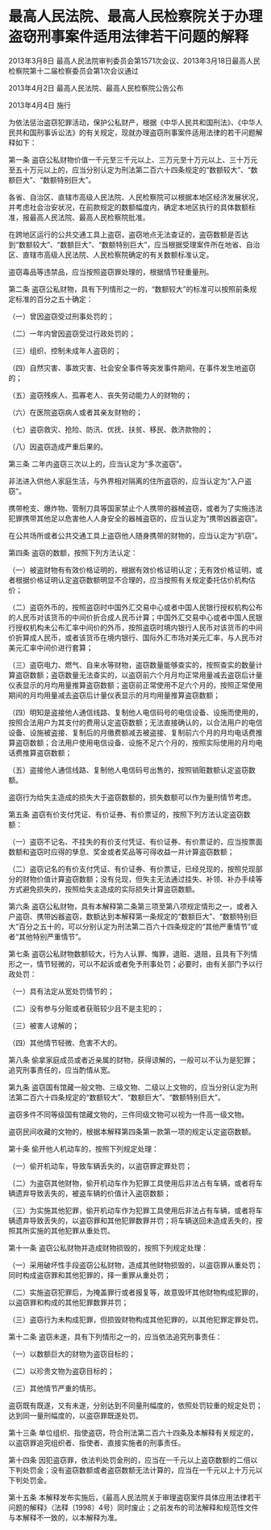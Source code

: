 # 最高人民法院、最高人民检察院关于办理盗窃刑事案件适用法律若干问题的解释

2013年3月8日 最高人民法院审判委员会第1571次会议、2013年3月18日最高人民检察院第十二届检察委员会第1次会议通过

2013年4月2日 最高人民法院、最高人民检察院公告公布

2013年4月4日 施行



为依法惩治盗窃犯罪活动，保护公私财产，根据《中华人民共和国刑法》、《中华人民共和国刑事诉讼法》的有关规定，现就办理盗窃刑事案件适用法律的若干问题解释如下：

第一条 盗窃公私财物价值一千元至三千元以上、三万元至十万元以上、三十万元至五十万元以上的，应当分别认定为刑法第二百六十四条规定的“数额较大”、“数额巨大”、“数额特别巨大”。

各省、自治区、直辖市高级人民法院、人民检察院可以根据本地区经济发展状况，并考虑社会治安状况，在前款规定的数额幅度内，确定本地区执行的具体数额标准，报最高人民法院、最高人民检察院批准。

在跨地区运行的公共交通工具上盗窃，盗窃地点无法查证的，盗窃数额是否达到“数额较大”、“数额巨大”、“数额特别巨大”，应当根据受理案件所在地省、自治区、直辖市高级人民法院、人民检察院确定的有关数额标准认定。

盗窃毒品等违禁品，应当按照盗窃罪处理的，根据情节轻重量刑。

第二条 盗窃公私财物，具有下列情形之一的，“数额较大”的标准可以按照前条规定标准的百分之五十确定：

（一）曾因盗窃受过刑事处罚的；

（二）一年内曾因盗窃受过行政处罚的；

（三）组织、控制未成年人盗窃的；

（四）自然灾害、事故灾害、社会安全事件等突发事件期间，在事件发生地盗窃的；

（五）盗窃残疾人、孤寡老人、丧失劳动能力人的财物的；

（六）在医院盗窃病人或者其亲友财物的；

（七）盗窃救灾、抢险、防汛、优抚、扶贫、移民、救济款物的；

（八）因盗窃造成严重后果的。

第三条 二年内盗窃三次以上的，应当认定为“多次盗窃”。

非法进入供他人家庭生活，与外界相对隔离的住所盗窃的，应当认定为“入户盗窃”。

携带枪支、爆炸物、管制刀具等国家禁止个人携带的器械盗窃，或者为了实施违法犯罪携带其他足以危害他人人身安全的器械盗窃的，应当认定为“携带凶器盗窃”。

在公共场所或者公共交通工具上盗窃他人随身携带的财物的，应当认定为“扒窃”。

第四条 盗窃的数额，按照下列方法认定：

（一）被盗财物有有效价格证明的，根据有效价格证明认定；无有效价格证明，或者根据价格证明认定盗窃数额明显不合理的，应当按照有关规定委托估价机构估价；

（二）盗窃外币的，按照盗窃时中国外汇交易中心或者中国人民银行授权机构公布的人民币对该货币的中间价折合成人民币计算；中国外汇交易中心或者中国人民银行授权机构未公布汇率中间价的外币，按照盗窃时境内银行人民币对该货币的中间价折算成人民币，或者该货币在境内银行、国际外汇市场对美元汇率，与人民币对美元汇率中间价进行套算；

（三）盗窃电力、燃气、自来水等财物，盗窃数量能够查实的，按照查实的数量计算盗窃数额；盗窃数量无法查实的，以盗窃前六个月月均正常用量减去盗窃后计量仪表显示的月均用量推算盗窃数额；盗窃前正常使用不足六个月的，按照正常使用期间的月均用量减去盗窃后计量仪表显示的月均用量推算盗窃数额；

（四）明知是盗接他人通信线路、复制他人电信码号的电信设备、设施而使用的，按照合法用户为其支付的费用认定盗窃数额；无法直接确认的，以合法用户的电信设备、设施被盗接、复制后的月缴费额减去被盗接、复制前六个月的月均电话费推算盗窃数额；合法用户使用电信设备、设施不足六个月的，按照实际使用的月均电话费推算盗窃数额；

（五）盗接他人通信线路、复制他人电信码号出售的，按照销赃数额认定盗窃数额。

盗窃行为给失主造成的损失大于盗窃数额的，损失数额可以作为量刑情节考虑。

第五条 盗窃有价支付凭证、有价证券、有价票证的，按照下列方法认定盗窃数额：

（一）盗窃不记名、不挂失的有价支付凭证、有价证券、有价票证的，应当按票面数额和盗窃时应得的孳息、奖金或者奖品等可得收益一并计算盗窃数额；

（二）盗窃记名的有价支付凭证、有价证券、有价票证，已经兑现的，按照兑现部分的财物价值计算盗窃数额；没有兑现，但失主无法通过挂失、补领、补办手续等方式避免损失的，按照给失主造成的实际损失计算盗窃数额。

第六条 盗窃公私财物，具有本解释第二条第三项至第八项规定情形之一，或者入户盗窃、携带凶器盗窃，数额达到本解释第一条规定的“数额巨大”、“数额特别巨大”百分之五十的，可以分别认定为刑法第二百六十四条规定的“其他严重情节”或者“其他特别严重情节”。

第七条 盗窃公私财物数额较大，行为人认罪、悔罪，退赃、退赔，且具有下列情形之一，情节轻微的，可以不起诉或者免予刑事处罚；必要时，由有关部门予以行政处罚：

（一）具有法定从宽处罚情节的；

（二）没有参与分赃或者获赃较少且不是主犯的；

（三）被害人谅解的；

（四）其他情节轻微、危害不大的。

第八条 偷拿家庭成员或者近亲属的财物，获得谅解的，一般可以不认为是犯罪；追究刑事责任的，应当酌情从宽。

第九条 盗窃国有馆藏一般文物、三级文物、二级以上文物的，应当分别认定为刑法第二百六十四条规定的“数额较大”、“数额巨大”、“数额特别巨大”。

盗窃多件不同等级国有馆藏文物的，三件同级文物可以视为一件高一级文物。

盗窃民间收藏的文物的，根据本解释第四条第一款第一项的规定认定盗窃数额。

第十条 偷开他人机动车的，按照下列规定处理：

（一）偷开机动车，导致车辆丢失的，以盗窃罪定罪处罚；

（二）为盗窃其他财物，偷开机动车作为犯罪工具使用后非法占有车辆，或者将车辆遗弃导致丢失的，被盗车辆的价值计入盗窃数额；

（三）为实施其他犯罪，偷开机动车作为犯罪工具使用后非法占有车辆，或者将车辆遗弃导致丢失的，以盗窃罪和其他犯罪数罪并罚；将车辆送回未造成丢失的，按照其所实施的其他犯罪从重处罚。

第十一条 盗窃公私财物并造成财物损毁的，按照下列规定处理：

（一）采用破坏性手段盗窃公私财物，造成其他财物损毁的，以盗窃罪从重处罚；同时构成盗窃罪和其他犯罪的，择一重罪从重处罚；

（二）实施盗窃犯罪后，为掩盖罪行或者报复等，故意毁坏其他财物构成犯罪的，以盗窃罪和构成的其他犯罪数罪并罚；

（三）盗窃行为未构成犯罪，但损毁财物构成其他犯罪的，以其他犯罪定罪处罚。

第十二条 盗窃未遂，具有下列情形之一的，应当依法追究刑事责任：

（一）以数额巨大的财物为盗窃目标的；

（二）以珍贵文物为盗窃目标的；

（三）其他情节严重的情形。

盗窃既有既遂，又有未遂，分别达到不同量刑幅度的，依照处罚较重的规定处罚；达到同一量刑幅度的，以盗窃罪既遂处罚。

第十三条 单位组织、指使盗窃，符合刑法第二百六十四条及本解释有关规定的，以盗窃罪追究组织者、指使者、直接实施者的刑事责任。

第十四条 因犯盗窃罪，依法判处罚金刑的，应当在一千元以上盗窃数额的二倍以下判处罚金；没有盗窃数额或者盗窃数额无法计算的，应当在一千元以上十万元以下判处罚金。

第十五条 本解释发布实施后，《最高人民法院关于审理盗窃案件具体应用法律若干问题的解释》（法释〔1998〕4号）同时废止；之前发布的司法解释和规范性文件与本解释不一致的，以本解释为准。
